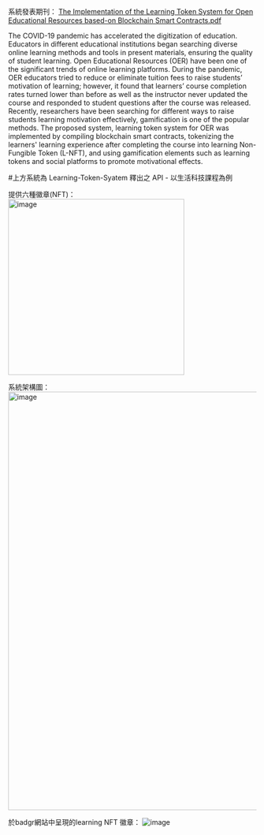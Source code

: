 系統發表期刊：
[The Implementation of the Learning Token System for Open Educational Resources based-on Blockchain Smart Contracts.pdf](https://github.com/nyy100604/Learning-Token-API/files/10710118/The.Implementation.of.the.Learning.Token.System.for.Open.Educational.Resources.based-on.Blockchain.Smart.Contracts.pdf)

The COVID-19 pandemic has accelerated the digitization of education. Educators in different educational institutions began searching diverse online learning methods and tools in present materials, ensuring the quality of student learning. Open Educational Resources (OER) have been one of the significant trends of online learning platforms. During the pandemic, OER educators tried to reduce or eliminate tuition fees to raise students’ motivation of learning; however, it found that learners’ course completion rates turned lower than before as well as the instructor never updated the course and responded to student questions after the course was released. Recently, researchers have been searching for different ways to raise students learning motivation effectively, gamification is one of the popular methods. The proposed system, learning token system for OER was implemented by compiling blockchain smart contracts, tokenizing the learners' learning experience after completing the course into learning Non-Fungible Token (L-NFT), and using gamification elements such as learning tokens and social platforms to promote motivational effects.

#上方系統為 Learning-Token-Syatem 釋出之 API - 以生活科技課程為例

提供六種徽章(NFT)：  
<img width="357" alt="image" src="https://user-images.githubusercontent.com/85146178/218162827-f7305158-5e3a-4b46-8845-a4e0a302788f.png">

系統架構圖：  
<img width="849" alt="image" src="https://user-images.githubusercontent.com/85146178/218163579-534f3e45-8d42-4e39-ba05-efb818143500.png">

於badgr網站中呈現的learning NFT 徽章：
![image](https://user-images.githubusercontent.com/85146178/218164485-07ece0ed-d0dd-4eee-b26e-e0930e612bc4.png)

